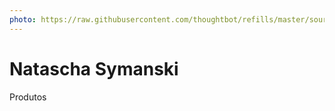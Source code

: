 ```yaml
---
photo: https://raw.githubusercontent.com/thoughtbot/refills/master/source/images/placeholder_logo_1_dark.png
---
```


# Natascha Symanski

Produtos
